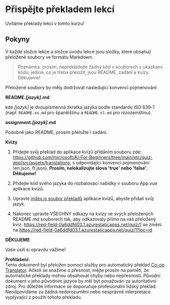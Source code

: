 <!--
CO_OP_TRANSLATOR_METADATA:
{
  "original_hash": "62b3e3ad5182edb905eec649a87eeeb4",
  "translation_date": "2025-08-26T00:45:34+00:00",
  "source_file": "etc/TRANSLATIONS.md",
  "language_code": "cs"
}
-->
# Přispějte překladem lekcí

Uvítáme překlady lekcí v tomto kurzu!

## Pokyny

V každé složce lekce a složce úvodu lekce jsou složky, které obsahují přeložené soubory ve formátu Markdown.

> Poznámka: prosím, nepřekládejte žádný kód v souborech s ukázkami kódu; jediné, co je třeba přeložit, jsou README, zadání a kvízy. Děkujeme!

Přeložené soubory by měly dodržovat následující konvenci pojmenování:

**README._[jazyk]_.md**

kde _[jazyk]_ je dvoupísmenná zkratka jazyka podle standardu ISO 639-1 (např. `README.es.md` pro španělštinu a `README.nl.md` pro nizozemštinu).

**assignment._[jazyk]_.md**

Podobně jako README, prosím přeložte i zadání.

**Kvízy**

1. Přidejte svůj překlad do aplikace kvízů přidáním souboru zde: https://github.com/microsoft/AI-For-Beginners/tree/main/etc/quiz-app/src/assets/translations, s odpovídající konvencí pojmenování (en.json, fr.json). **Prosím, nelokalizujte slova 'true' nebo 'false'. Děkujeme!**

2. Přidejte kód svého jazyka do rozbalovací nabídky v souboru App.vue aplikace kvízů.

3. Upravte [index.js soubor překladů](https://github.com/microsoft/AI-For-Beginners/blob/main/etc/quiz-app/src/assets/translations/index.js) aplikace kvízů, abyste přidali svůj jazyk.

4. Nakonec upravte VŠECHNY odkazy na kvízy ve svých přeložených README.md souborech tak, aby odkazovaly přímo na váš přeložený kvíz: https://red-field-0a6ddfd03.1.azurestaticapps.net/quiz/1 se změní na https://red-field-0a6ddfd03.1.azurestaticapps.net/quiz/1?loc=id

**DĚKUJEME**

Vaše úsilí si opravdu vážíme!

**Prohlášení:**  
Tento dokument byl přeložen pomocí služby pro automatický překlad [Co-op Translator](https://github.com/Azure/co-op-translator). Ačkoli se snažíme o přesnost, mějte prosím na paměti, že automatické překlady mohou obsahovat chyby nebo nepřesnosti. Původní dokument v jeho původním jazyce by měl být považován za autoritativní zdroj. Pro důležité informace se doporučuje profesionální lidský překlad. Neodpovídáme za žádná nedorozumění nebo nesprávné interpretace vyplývající z použití tohoto překladu.